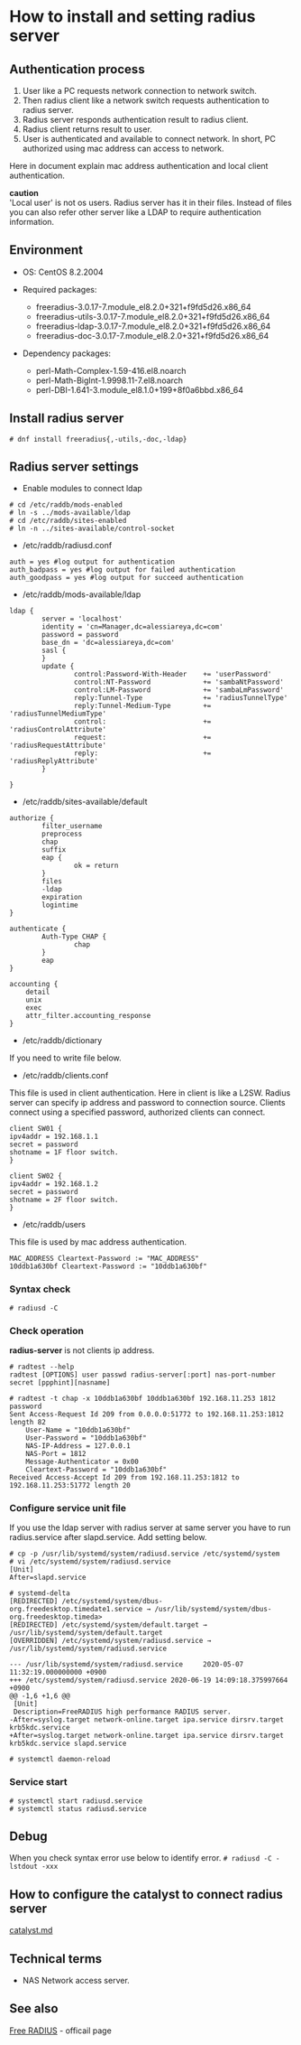 # How to install and setting radius server

## Authentication process

1. User like a PC requests network connection to network switch.
2. Then radius client like a network switch requests authentication to radius server.
3. Radius server responds authentication result to radius client.
4. Radius client returns result to user.
5. User is authenticated and available to connect network.
   In short, PC authorized using mac address can access to network.

Here in document explain mac address authentication and local client authentication.

**caution**  
'Local user' is not os users. Radius server has it in their files.
Instead of files you can also refer other server like a LDAP to require authentication information.

## Environment

- OS: CentOS 8.2.2004
- Required packages:

  - freeradius-3.0.17-7.module_el8.2.0+321+f9fd5d26.x86_64
  - freeradius-utils-3.0.17-7.module_el8.2.0+321+f9fd5d26.x86_64
  - freeradius-ldap-3.0.17-7.module_el8.2.0+321+f9fd5d26.x86_64
  - freeradius-doc-3.0.17-7.module_el8.2.0+321+f9fd5d26.x86_64

- Dependency packages:
  - perl-Math-Complex-1.59-416.el8.noarch
  - perl-Math-BigInt-1.9998.11-7.el8.noarch
  - perl-DBI-1.641-3.module_el8.1.0+199+8f0a6bbd.x86_64

## Install radius server

`# dnf install freeradius{,-utils,-doc,-ldap}`

## Radius server settings

- Enable modules to connect ldap

```
# cd /etc/raddb/mods-enabled
# ln -s ../mods-available/ldap
# cd /etc/raddb/sites-enabled
# ln -n ../sites-available/control-socket
```

- /etc/raddb/radiusd.conf

```
auth = yes #log output for authentication
auth_badpass = yes #log output for failed authentication
auth_goodpass = yes #log output for succeed authentication
```

- /etc/raddb/mods-available/ldap

```
ldap {
        server = 'localhost'
        identity = 'cn=Manager,dc=alessiareya,dc=com'
        password = password
        base_dn = 'dc=alessiareya,dc=com'
        sasl {
        }
        update {
                control:Password-With-Header    += 'userPassword'
                control:NT-Password             += 'sambaNtPassword'
                control:LM-Password             += 'sambaLmPassword'
                reply:Tunnel-Type               += 'radiusTunnelType'
                reply:Tunnel-Medium-Type        += 'radiusTunnelMediumType'
                control:                        += 'radiusControlAttribute'
                request:                        += 'radiusRequestAttribute'
                reply:                          += 'radiusReplyAttribute'
        }

}
```

- /etc/raddb/sites-available/default

```
authorize {
        filter_username
        preprocess
        chap
        suffix
        eap {
                ok = return
        }
        files
        -ldap
        expiration
        logintime
}

authenticate {
        Auth-Type CHAP {
                chap
        }
        eap
}

accounting {
	detail
	unix
	exec
	attr_filter.accounting_response
}
```

- /etc/raddb/dictionary

If you need to write file below.

- /etc/raddb/clients.conf

This file is used in client authentication.
Here in client is like a L2SW.
Radius server can specify ip address and password to connection source.
Clients connect using a specified password, authorized clients can connect.

```
client SW01 {
ipv4addr = 192.168.1.1
secret = password
shotname = 1F floor switch.
}

client SW02 {
ipv4addr = 192.168.1.2
secret = password
shotname = 2F floor switch.
}
```

- /etc/raddb/users

This file is used by mac address authentication.

```
MAC_ADDRESS Cleartext-Password := "MAC_ADDRESS"
10ddb1a630bf Cleartext-Password := "10ddb1a630bf"
```

### Syntax check

`# radiusd -C`

### Check operation

**radius-server** is not clients ip address.

```
# radtest --help
radtest [OPTIONS] user passwd radius-server[:port] nas-port-number secret [ppphint][nasname]

# radtest -t chap -x 10ddb1a630bf 10ddb1a630bf 192.168.11.253 1812 password
Sent Access-Request Id 209 from 0.0.0.0:51772 to 192.168.11.253:1812 length 82
	User-Name = "10ddb1a630bf"
	User-Password = "10ddb1a630bf"
	NAS-IP-Address = 127.0.0.1
	NAS-Port = 1812
	Message-Authenticator = 0x00
	Cleartext-Password = "10ddb1a630bf"
Received Access-Accept Id 209 from 192.168.11.253:1812 to 192.168.11.253:51772 length 20
```

### Configure service unit file

If you use the ldap server with radius server at same server you have to run radius.service after slapd.service.
Add setting below.

```
# cp -p /usr/lib/systemd/system/radiusd.service /etc/systemd/system
# vi /etc/systemd/system/radiusd.service
[Unit]
After=slapd.service

# systemd-delta
[REDIRECTED] /etc/systemd/system/dbus-org.freedesktop.timedate1.service → /usr/lib/systemd/system/dbus-org.freedesktop.timeda>
[REDIRECTED] /etc/systemd/system/default.target → /usr/lib/systemd/system/default.target
[OVERRIDDEN] /etc/systemd/system/radiusd.service → /usr/lib/systemd/system/radiusd.service

--- /usr/lib/systemd/system/radiusd.service     2020-05-07 11:32:19.000000000 +0900
+++ /etc/systemd/system/radiusd.service 2020-06-19 14:09:18.375997664 +0900
@@ -1,6 +1,6 @@
 [Unit]
 Description=FreeRADIUS high performance RADIUS server.
-After=syslog.target network-online.target ipa.service dirsrv.target krb5kdc.service
+After=syslog.target network-online.target ipa.service dirsrv.target krb5kdc.service slapd.service

# systemctl daemon-reload
```

### Service start

```
# systemctl start radiusd.service
# systemctl status radiusd.service
```

## Debug

When you check syntax error use below to identify error.
`# radiusd -C -lstdout -xxx`

## How to configure the catalyst to connect radius server

[catalyst.md](./catalyst.md)

## Technical terms

- NAS Network access server.

## See also
[Free RADIUS](https://freeradius.org/) - officail page
